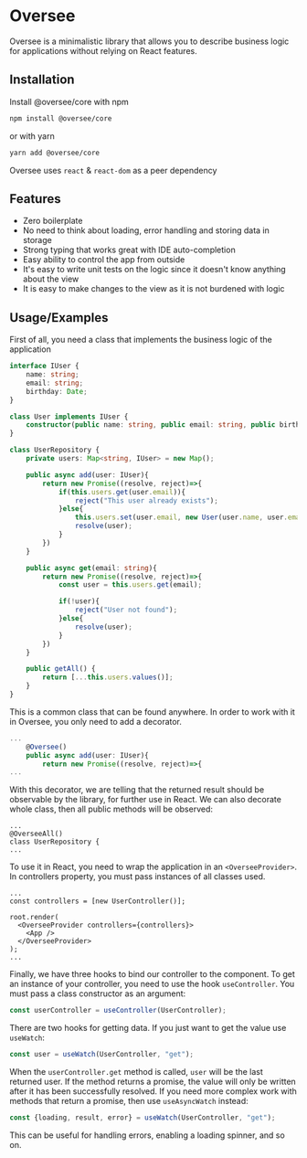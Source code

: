 # Oversee

Oversee is a minimalistic library that allows you to describe business logic for applications without relying on React features.


## Installation

Install @oversee/core with npm

```bash
npm install @oversee/core
```
or with yarn
```bash
yarn add @oversee/core
```
Oversee uses `react` & `react-dom` as a peer dependency


## Features

- Zero boilerplate
- No need to think about loading, error handling and storing data in storage
- Strong typing that works great with IDE auto-completion
- Easy ability to control the app from outside
- It's easy to write unit tests on the logic since it doesn't know anything about the view
- It is easy to make changes to the view as it is not burdened with logic


## Usage/Examples

First of all, you need a class that implements the business logic of the application
```typescript
interface IUser {
    name: string;
    email: string;
    birthday: Date;
}

class User implements IUser {
    constructor(public name: string, public email: string, public birthday: Date){}
}

class UserRepository {
    private users: Map<string, IUser> = new Map();

    public async add(user: IUser){
        return new Promise((resolve, reject)=>{
            if(this.users.get(user.email)){
                reject("This user already exists");
            }else{
                this.users.set(user.email, new User(user.name, user.email, user.birthday));
                resolve(user);
            }
        })
    }

    public async get(email: string){
        return new Promise((resolve, reject)=>{
            const user = this.users.get(email);

            if(!user){
                reject("User not found");
            }else{
                resolve(user);
            }
        })
    }

    public getAll() {
        return [...this.users.values()];
    }
}
```
This is a common class that can be found anywhere. In order to work with it in Oversee, you only need to add a decorator.
```typescript
...
    @Oversee()
    public async add(user: IUser){
        return new Promise((resolve, reject)=>{
...
```
With this decorator, we are telling that the returned result should be observable by the library, for further use in React. We can also decorate whole class, then all public methods will be observed:
```
...
@OverseeAll()
class UserRepository {
...
```
To use it in React, you need to wrap the application in an `<OverseeProvider>`. In controllers property, you must pass instances of all classes used.
```
...
const controllers = [new UserController()];

root.render(
  <OverseeProvider controllers={controllers}>
    <App />
  </OverseeProvider>
);
...
```
Finally, we have three hooks to bind our controller to the component. To get an instance of your controller, you need to use the hook `useController`. You must pass a class constructor as an argument:
```typescript
const userController = useController(UserController);
```
There are two hooks for getting data. If you just want to get the value use `useWatch`:
```typescript
const user = useWatch(UserController, "get");
```
When the `userController.get` method is called, `user` will be the last returned user. If the method returns a promise, the value will only be written after it has been successfully resolved.
If you need more complex work with methods that return a promise, then use `useAsyncWatch` instead:
```typescript
const {loading, result, error} = useWatch(UserController, "get");
```
This can be useful for handling errors, enabling a loading spinner, and so on.